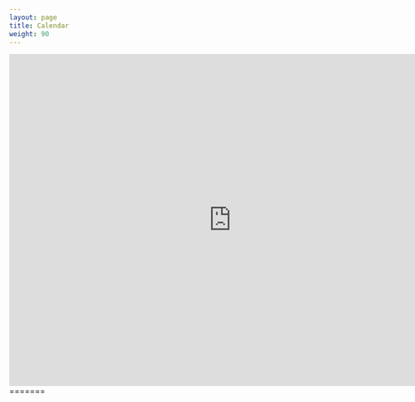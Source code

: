 ```yaml
---
layout: page
title: Calendar
weight: 90
---
```

<iframe src="https://calendar.google.com/calendar/embed?src=cyberou8%40gmail.com&ctz=America%2FDetroit" style="border: 0" width="800" height="600" frameborder="0" scrolling="no"></iframe>
=======
